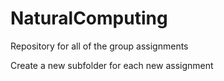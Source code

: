 # NaturalComputing
Repository for all of the group assignments

Create a new subfolder for each new assignment

